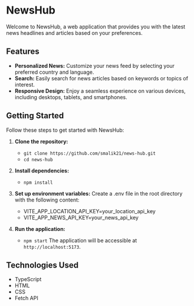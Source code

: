 # NewsHub

Welcome to NewsHub, a web application that provides you with the latest news headlines and articles based on your preferences.

## Features

- **Personalized News:** Customize your news feed by selecting your preferred country and language.
- **Search:** Easily search for news articles based on keywords or topics of interest.
- **Responsive Design:** Enjoy a seamless experience on various devices, including desktops, tablets, and smartphones.

## Getting Started

Follow these steps to get started with NewsHub:

1. **Clone the repository:**
   - `git clone https://github.com/smalik21/news-hub.git`
   - `cd news-hub`
  
2. **Install dependencies:**
   - `npm install`

3. **Set up environment variables:**
Create a .env file in the root directory with the following content:
   - VITE_APP_LOCATION_API_KEY=your_location_api_key
   - VITE_APP_NEWS_API_KEY=your_news_api_key

4. **Run the application:**
   - `npm start`
The application will be accessible at `http://localhost:5173`.

## Technologies Used
- TypeScript
- HTML
- CSS
- Fetch API
